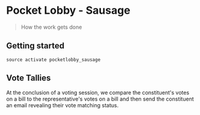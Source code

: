 # Pocket Lobby - Sausage

> How the work gets done

## Getting started

`source activate pocketlobby_sausage`

## Vote Tallies

At the conclusion of a voting session, we compare the constituent's
votes on a bill to the representative's votes on a bill and then send
the constituent an email revealing their vote matching status.

